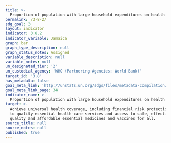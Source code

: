 ```yaml
---
title: >-
  Proportion of population with large household expenditures on health as a share of total household expenditure or income
permalink: /3-8-2/
sdg_goal: 3
layout: indicator
indicator: 3.8.2
indicator_variable: Jamaica
graph: bar
graph_type_description: null
graph_status_notes: Assigned
variable_description: null
variable_notes: null
un_designated_tier: '2'
un_custodial_agency: 'WHO (Partnering Agencies: World Bank)'
target_id: '3.8'
has_metadata: false
goal_meta_link: 'http://unstats.un.org/sdgs/files/metadata-compilation/Metadata-Goal-3.pdf'
goal_meta_link_page: 34
indicator_name: >-
  Proportion of population with large household expenditures on health as a share of total household expenditure or income
target: >-
  Achieve universal health coverage, including financial risk protection, access
  to quality essential health-care services and access to safe, effective,
  quality and affordable essential medicines and vaccines for all.
source_title: null
source_notes: null
published: true
---
```

